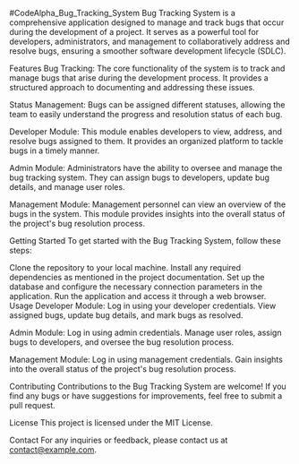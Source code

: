 #CodeAlpha_Bug_Tracking_System
Bug Tracking System is a comprehensive application designed to manage and track bugs that occur during the development of a project. It serves as a powerful tool for developers, administrators, and management to collaboratively address and resolve bugs, ensuring a smoother software development lifecycle (SDLC).

Features
Bug Tracking: The core functionality of the system is to track and manage bugs that arise during the development process. It provides a structured approach to documenting and addressing these issues.

Status Management: Bugs can be assigned different statuses, allowing the team to easily understand the progress and resolution status of each bug.

Developer Module: This module enables developers to view, address, and resolve bugs assigned to them. It provides an organized platform to tackle bugs in a timely manner.

Admin Module: Administrators have the ability to oversee and manage the bug tracking system. They can assign bugs to developers, update bug details, and manage user roles.

Management Module: Management personnel can view an overview of the bugs in the system. This module provides insights into the overall status of the project's bug resolution process.

Getting Started
To get started with the Bug Tracking System, follow these steps:

Clone the repository to your local machine.
Install any required dependencies as mentioned in the project documentation.
Set up the database and configure the necessary connection parameters in the application.
Run the application and access it through a web browser.
Usage
Developer Module: Log in using your developer credentials. View assigned bugs, update bug details, and mark bugs as resolved.

Admin Module: Log in using admin credentials. Manage user roles, assign bugs to developers, and oversee the bug resolution process.

Management Module: Log in using management credentials. Gain insights into the overall status of the project's bug resolution process.

Contributing
Contributions to the Bug Tracking System are welcome! If you find any bugs or have suggestions for improvements, feel free to submit a pull request.

License
This project is licensed under the MIT License.

Contact
For any inquiries or feedback, please contact us at contact@example.com.

